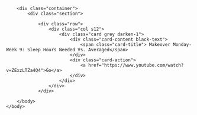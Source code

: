 
<html>
  <head>
	<title>InfoVis - Indice</title>
</head>
  
		
		<div class="container">
			<div class="section">
				
				<div class="row">
					<div class="col s12">
						<div class="card grey darken-1">
							<div class="card-content black-text">
								<span class="card-title"> Makeover Monday- Week 9: Sleep Hours Needed Vs. Averaged</span>
							</div>
							<div class="card-action">
								<a href="https://www.youtube.com/watch?v=ZExzLTZa4Q4">Go</a>
							</div>
						</div>
					</div>
				</div>
			
		</body>
	</body>
  
 </html>
